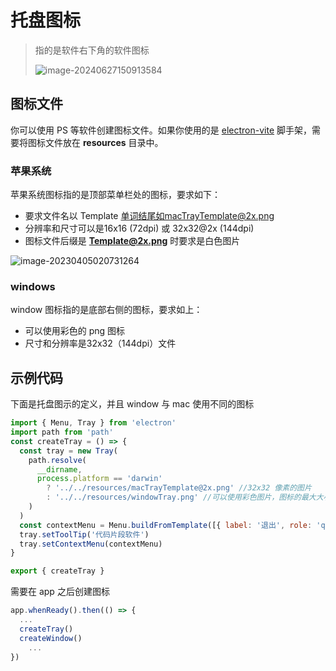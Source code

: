 # 托盘图标
> 指的是软件右下角的软件图标
>
> ![image-20240627150913584](https://gitee.com/zhaox010/pic-go-save/raw/master/image/202406271509649.png)
## 图标文件 [​](#图标文件)

你可以使用 PS 等软件创建图标文件。如果你使用的是 [electron-vite](https://cn-evite.netlify.app/) 脚手架，需要将图标文件放在 **resources** 目录中。

### 苹果系统 [​](#苹果系统)

苹果系统图标指的是顶部菜单栏处的图标，要求如下：

+   要求文件名以 Template 单词结尾如macTrayTemplate@2x.png
+   分辨率和尺寸可以是16x16 (72dpi) 或 32x32@2x (144dpi)
+   图标文件后缀是 **Template@2x.png** 时要求是白色图片

![image-20230405020731264](https://doc.houdunren.com/assets/image-20230405020731264.BiqoJ5ly.png)

### windows [​](#windows)

window 图标指的是底部右侧的图标，要求如上：

+   可以使用彩色的 png 图标
+   尺寸和分辨率是32x32（144dpi）文件

## 示例代码 [​](#示例代码)

下面是托盘图示的定义，并且 window 与 mac 使用不同的图标

```javascript
import { Menu, Tray } from 'electron'
import path from 'path'
const createTray = () => {
  const tray = new Tray(
    path.resolve(
      __dirname,
      process.platform == 'darwin'
        ? '../../resources/macTrayTemplate@2x.png' //32x32 像素的图片
        : '../../resources/windowTray.png' //可以使用彩色图片，图标的最大大小为 256x256 像素，设置为32x32像素即可
    )
  )
  const contextMenu = Menu.buildFromTemplate([{ label: '退出', role: 'quit' }])
  tray.setToolTip('代码片段软件')
  tray.setContextMenu(contextMenu)
}

export { createTray }
```

需要在 app 之后创建图标

```javascript
app.whenReady().then(() => {
  ...
  createTray()
  createWindow()
	...
})
```